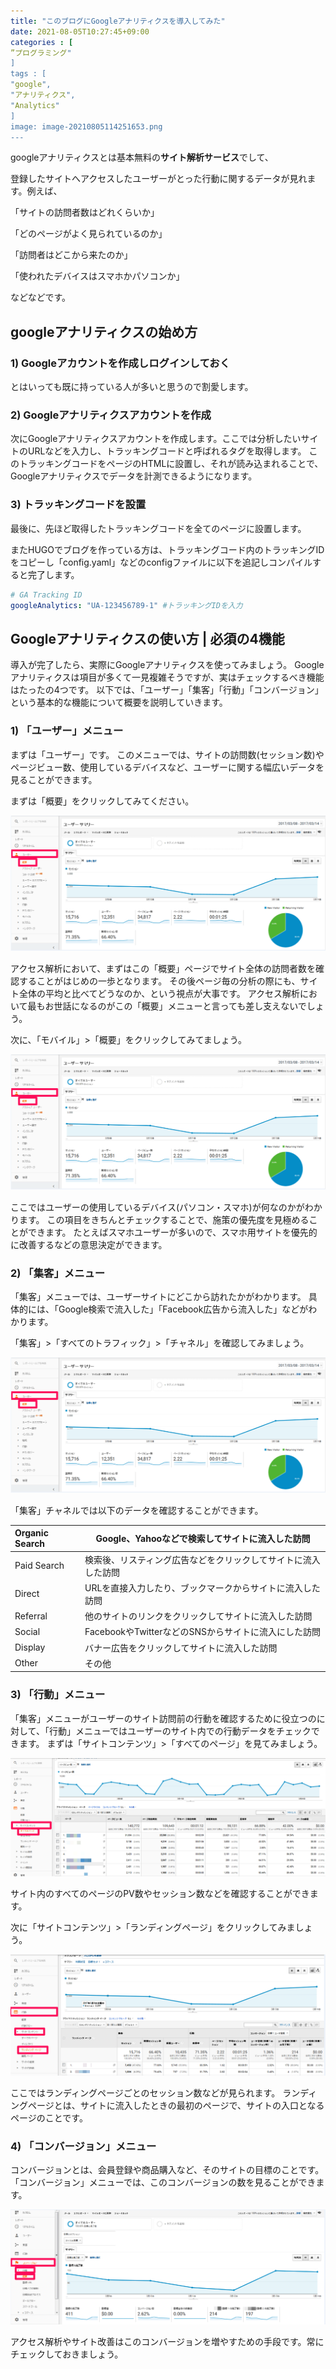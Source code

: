 ```yaml
---
title: "このブログにGoogleアナリティクスを導入してみた"
date: 2021-08-05T10:27:45+09:00
categories : [
”プログラミング"
]
tags : [
"google",
"アナリティクス",
"Analytics"
]
image: image-20210805114251653.png
---
```


googleアナリティクスとは基本無料の**サイト解析サービス**でして、

登録したサイトへアクセスしたユーザーがとった行動に関するデータが見れます。例えば、

「サイトの訪問者数はどれくらいか」

「どのページがよく見られているのか」

「訪問者はどこから来たのか」

「使われたデバイスはスマホかパソコンか」

などなどです。

## googleアナリティクスの始め方

### 1) Googleアカウントを作成しログインしておく

とはいっても既に持っている人が多いと思うので割愛します。

### 2) Googleアナリティクスアカウントを作成

次にGoogleアナリティクスアカウントを作成します。ここでは分析したいサイトのURLなどを入力し、トラッキングコードと呼ばれるタグを取得します。
このトラッキングコードをページのHTMLに設置し、それが読み込まれることで、Googleアナリティクスでデータを計測できるようになります。

### 3) トラッキングコードを設置

最後に、先ほど取得したトラッキングコードを全てのページに設置します。

またHUGOでブログを作っている方は、トラッキングコード内のトラッキングIDをコピーし「config.yaml」などのconfigファイルに以下を追記しコンパイルすると完了します。

```yaml
# GA Tracking ID
googleAnalytics: "UA-123456789-1" #トラッキングIDを入力
```



## Googleアナリティクスの使い方 | 必須の4機能

導入が完了したら、実際にGoogleアナリティクスを使ってみましょう。
Googleアナリティクスは項目が多くて一見複雑そうですが、実はチェックするべき機能はたったの4つです。
以下では、「ユーザー」「集客」「行動」「コンバージョン」という基本的な機能について概要を説明していきます。

### 1) 「ユーザー」メニュー

まずは「ユーザー」です。
このメニューでは、サイトの訪問数(セッション数)やページビュー数、使用しているデバイスなど、ユーザーに関する幅広いデータを見ることができます。

まずは「概要」をクリックしてみてください。

![image-20210805113010113](image-20210805113010113.png)

アクセス解析において、まずはこの「概要」ページでサイト全体の訪問者数を確認することがはじめの一歩となります。
その後ページ毎の分析の際にも、サイト全体の平均と比べてどうなのか、という視点が大事です。
アクセス解析において最もお世話になるのがこの「概要」メニューと言っても差し支えないでしょう。

次に、「モバイル」>「概要」をクリックしてみてましょう。

![image-20210805113032306](image-20210805113032306.png)



ここではユーザーの使用しているデバイス(パソコン・スマホ)が何なのかがわかります。
この項目をきちんとチェックすることで、施策の優先度を見極めることができます。
たとえばスマホユーザーが多いので、スマホ用サイトを優先的に改善するなどの意思決定ができます。

### 2) 「集客」メニュー

「集客」メニューでは、ユーザーサイトにどこから訪れたかがわかります。
具体的には、「Google検索で流入した」「Facebook広告から流入した」などがわかります。

「集客」>「すべてのトラフィック」>「チャネル」を確認してみましょう。

![image-20210805113057889](image-20210805113057889.png)

「集客」チャネルでは以下のデータを確認することができます。





| Organic Search | Google、Yahooなどで検索してサイトに流入した訪問              |
| :------------- | ------------------------------------------------------------ |
| Paid Search    | 検索後、リスティング広告などをクリックしてサイトに流入した訪問 |
| Direct         | URLを直接入力したり、ブックマークからサイトに流入した訪問    |
| Referral       | 他のサイトのリンクをクリックしてサイトに流入した訪問         |
| Social         | FacebookやTwitterなどのSNSからサイトに流入にした訪問         |
| Display        | バナー広告をクリックしてサイトに流入した訪問                 |
| Other          | その他                                                       |

### 3) 「行動」メニュー

「集客」メニューがユーザーのサイト訪問前の行動を確認するために役立つのに対して、「行動」メニューではユーザーのサイト内での行動データをチェックできます。
まずは「サイトコンテンツ」>「すべてのページ」を見てみましょう。

![「サイトコンテンツ」>「すべてのページ」](image7.png)

サイト内のすべてのページのPV数やセッション数などを確認することができます。

次に「サイトコンテンツ」>「ランディングページ」をクリックしてみましょう。

![「サイトコンテンツ」>「ランディングページ」をクリック](2d423af7c28841ff2b0c1319e6f805bf.png)

ここではランディングページごとのセッション数などが見られます。
ランディングページとは、サイトに流入したときの最初のページで、サイトの入口となるページのことです。

### 4) 「コンバージョン」メニュー

コンバージョンとは、会員登録や商品購入など、そのサイトの目標のことです。
「コンバージョン」メニューでは、このコンバージョンの数を見ることができます。

![「コンバージョン」メニュー](ddb788944c69f3282ea225a5e658063f.png)

アクセス解析やサイト改善はこのコンバージョンを増やすための手段です。常にチェックしておきましょう。
